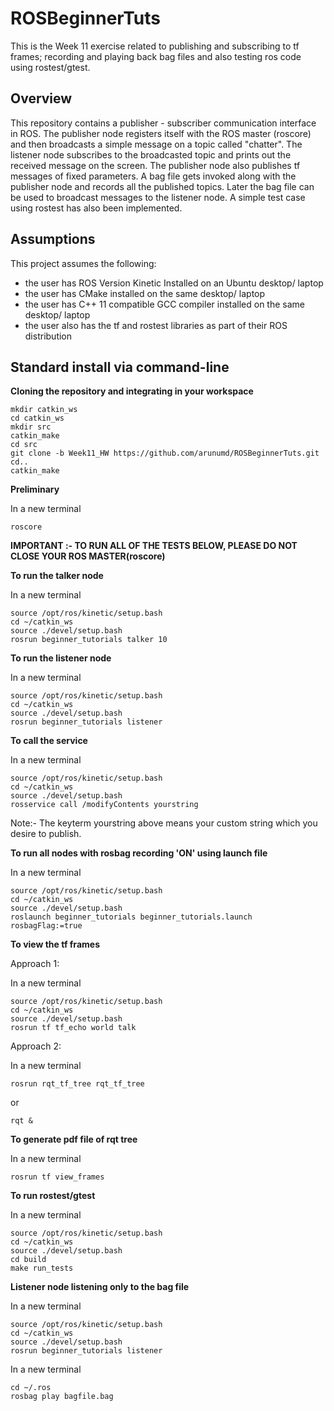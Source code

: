 # ROSBeginnerTuts
This is the Week 11 exercise related to publishing and subscribing to tf frames; recording and playing back bag files and also testing ros code using rostest/gtest.

## Overview
This repository contains a publisher - subscriber communication interface in ROS. The publisher node registers itself with the ROS master (roscore) and then broadcasts a simple message on a topic called "chatter". The listener node subscribes to the broadcasted topic and prints out the received message on the screen. The publisher node also publishes tf messages of fixed parameters. A bag file gets invoked along with the publisher node and records all the published topics. Later the bag file can be used to broadcast messages to the listener node. A simple test case using rostest has also been implemented.

## Assumptions
This project assumes the following: 

 - the user has ROS Version Kinetic Installed on an Ubuntu desktop/ laptop
 - the user has CMake installed on the same desktop/ laptop
 - the user has C++ 11 compatible GCC compiler installed on the same desktop/ laptop
 - the user also has the tf and rostest libraries as part of their ROS distribution

## Standard install via command-line

**Cloning the repository and integrating in your workspace**

```
mkdir catkin_ws
cd catkin_ws
mkdir src
catkin_make
cd src
git clone -b Week11_HW https://github.com/arunumd/ROSBeginnerTuts.git
cd..
catkin_make
```

**Preliminary**

In a new terminal
```
roscore
```

**IMPORTANT :- TO RUN ALL OF THE TESTS BELOW, PLEASE DO NOT CLOSE YOUR ROS MASTER(roscore)**

**To run the talker node**

In a new terminal
```
source /opt/ros/kinetic/setup.bash
cd ~/catkin_ws
source ./devel/setup.bash
rosrun beginner_tutorials talker 10
```

**To run the listener node**

In a new terminal
```
source /opt/ros/kinetic/setup.bash
cd ~/catkin_ws
source ./devel/setup.bash
rosrun beginner_tutorials listener
```

**To call the service**

In a new terminal
```
source /opt/ros/kinetic/setup.bash
cd ~/catkin_ws
source ./devel/setup.bash
rosservice call /modifyContents yourstring
```

Note:- The keyterm yourstring above means your custom string which you desire to publish.

**To run all nodes with rosbag recording 'ON' using launch file**

In a new terminal
```
source /opt/ros/kinetic/setup.bash
cd ~/catkin_ws
source ./devel/setup.bash
roslaunch beginner_tutorials beginner_tutorials.launch rosbagFlag:=true
```

**To view the tf frames**

Approach 1:

In a new terminal
```
source /opt/ros/kinetic/setup.bash
cd ~/catkin_ws
source ./devel/setup.bash
rosrun tf tf_echo world talk
```

Approach 2:

In a new terminal
```
rosrun rqt_tf_tree rqt_tf_tree 
```
or
```
rqt &
```

**To generate pdf file of rqt tree**

In a new terminal
```
rosrun tf view_frames
```

**To run rostest/gtest**

In a new terminal
```
source /opt/ros/kinetic/setup.bash
cd ~/catkin_ws
source ./devel/setup.bash
cd build
make run_tests
```

**Listener node listening only to the bag file**

In a new terminal
```
source /opt/ros/kinetic/setup.bash
cd ~/catkin_ws
source ./devel/setup.bash
rosrun beginner_tutorials listener
```

In a new terminal
```
cd ~/.ros
rosbag play bagfile.bag
```


